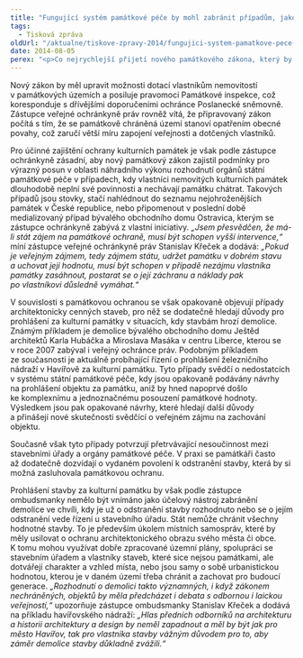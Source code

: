 ```yaml
---
title: "Fungující systém památkové péče by mohl zabránit případům, jako je Ostravica či havířovské nádraží"
tags:
  - Tisková zpráva
oldUrl: "/aktualne/tiskove-zpravy-2014/fungujici-system-pamatkove-pece-by-mohl-zabranit-pripadum-jako-je-ostravica-ci-haviro"
date: 2014-08-05
perex: "<p>Co nejrychlejší přijetí nového památkového zákona, který by nahradil nevyhovující právní úpravu z roku 1987, je nezbytným krokem k zajištění správně fungujícího systému státní památkové péče. Zástupce veřejné ochránkyně práv Stanislav Křeček proto vítá, že ministerstvo kultury na novém zákoně intenzivně pracuje, a v rámci jednání poradního sboru uplatnil své poznatky získané z šetření konkrétních případů.</p>"
---
```


<!-- imported from the old website -->

<p>Nový zákon by měl upravit možnosti dotací vlastníkům nemovitostí v památkových územích a posiluje pravomoci Památkové inspekce, což koresponduje s dřívějšími doporučeními ochránce Poslanecké sněmovně. Zástupce veřejné ochránkyně práv rovněž vítá, že připravovaný zákon počítá s tím, že se památkově chráněná území stanoví opatřením obecné povahy, což zaručí větší míru zapojení veřejnosti a dotčených vlastníků.</p><p>Pro účinné zajištění ochrany kulturních památek je však podle zástupce ochránkyně zásadní, aby nový památkový zákon zajistil podmínky pro výrazný posun v oblasti náhradního výkonu rozhodnutí orgánů státní památkové péče v případech, kdy vlastníci nemovitých kulturních památek dlouhodobě neplní své povinnosti a nechávají památku chátrat. Takových případů jsou stovky, stačí nahlédnout do seznamu nejohroženějších památek v České republice, nebo připomenout v poslední době medializovaný případ bývalého obchodního domu Ostravica, kterým se zástupce ochránkyně zabývá z vlastní iniciativy. <em>„Jsem přesvědčen, že má-li stát zájem na památkové ochraně, musí být schopen vyšší intervence,“</em> míní zástupce veřejné ochránkyně práv Stanislav Křeček a dodává: <em>„Pokud je veřejným zájmem, tedy zájmem státu, udržet památku v dobrém stavu a uchovat její hodnotu, musí být schopen v případě nezájmu vlastníka památky zasáhnout, postarat se o její záchranu a náklady pak po vlastníkovi důsledně vymáhat.“</em></p><p>V souvislosti s památkovou ochranou se však opakovaně objevují případy architektonicky cenných staveb, pro něž se dodatečně hledají důvody pro prohlášení za kulturní památky v situacích, kdy stavbám hrozí demolice. Známým příkladem je demolice bývalého obchodního domu Ještěd architektů Karla Hubáčka a Miroslava Masáka v centru Liberce, kterou se v roce 2007 zabýval i veřejný ochránce práv. Podobným příkladem ze současnosti je aktuálně probíhající řízení o prohlášení železničního nádraží v Havířově za kulturní památku. Tyto případy svědčí o nedostatcích v systému státní památkové péče, kdy jsou opakovaně podávány návrhy na prohlášení objektu za památku, aniž by hned napoprvé došlo ke komplexnímu a jednoznačnému posouzení památkové hodnoty. Výsledkem jsou pak opakované návrhy, které hledají další důvody a přinášejí nové skutečnosti svědčící o veřejném zájmu na zachování objektu. </p><p>Současně však tyto případy potvrzují přetrvávající nesoučinnost mezi stavebními úřady a orgány památkové péče. V praxi se památkáři často až dodatečně dozvídají o vydaném povolení k odstranění stavby, která by si možná zasluhovala památkovou ochranu.</p><p>Prohlášení stavby za kulturní památku by však podle zástupce ombudsmanky nemělo být vnímáno jako účelový nástroj zabránění demolice ve chvíli, kdy je už o odstranění stavby rozhodnuto nebo se o jejím odstranění vede řízení u stavebního úřadu. Stát nemůže chránit všechny hodnotné stavby. To je především úkolem místních samospráv, které by měly usilovat o ochranu architektonického obrazu svého města či obce. K tomu mohou využívat dobře zpracované územní plány, spolupráci se stavebním úřadem a vlastníky staveb, které sice nejsou památkami, ale dotvářejí charakter a vzhled místa, nebo jsou samy o sobě urbanistickou hodnotou, kterou je v daném území třeba chránit a zachovat pro budoucí generace.<em> „Rozhodnutí o demolici takto významných, i když zákonem nechráněných, objektů by měla předcházet i debata s odbornou i laickou veřejností,“</em> upozorňuje zástupce ombudsmanky Stanislav Křeček a dodává na příkladu havířovského nádraží: <em>„Hlas předních odborníků na architekturu a historii architektury a design by neměl zapadnout a měl by být jak pro město Havířov, tak pro vlastníka stavby vážným důvodem pro to, aby záměr demolice stavby důkladně zvážili.“</em></p>
